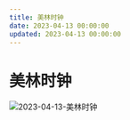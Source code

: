 ```yaml
---
title: 美林时钟
date: 2023-04-13 00:00:00
updated: 2023-04-13 00:00:00
---
```


# 美林时钟
![2023-04-13-美林时钟](assets/2023-04-13-美林时钟.jpeg)

